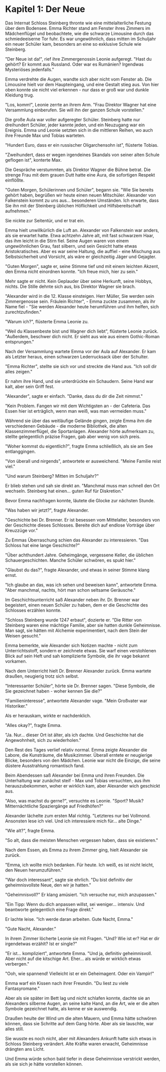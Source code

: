 # Kapitel 1: Der Neue

Das Internat Schloss Steinberg thronte wie eine mittelalterliche Festung über dem Bodensee. Emma Richter stand am Fenster ihres Zimmers im Mädchenflügel und beobachtete, wie die schwarze Limousine durch das schmiedeeiserne Tor fuhr. Es war ungewöhnlich, dass mitten im Schuljahr ein neuer Schüler kam, besonders an eine so exklusive Schule wie Steinberg.

"Der Neue ist da!", rief ihre Zimmergenossin Leonie aufgeregt. "Hast du gehört? Er kommt aus Russland. Oder war es Rumänien? Irgendwas Mysteriöses jedenfalls."

Emma verdrehte die Augen, wandte sich aber nicht vom Fenster ab. Die Limousine hielt vor dem Haupteingang, und eine Gestalt stieg aus. Von hier oben konnte sie nicht viel erkennen - nur dass er groß war und dunkle Kleidung trug.

"Los, komm!", Leonie zerrte an ihrem Arm. "Frau Direktor Wagner hat eine Versammlung einberufen. Sie will ihn der ganzen Schule vorstellen."

Die große Aula war voller aufgeregter Schüler. Steinberg hatte nur dreihundert Schüler, jeder kannte jeden, und ein Neuzugang war ein Ereignis. Emma und Leonie setzten sich in die mittleren Reihen, wo auch ihre Freunde Max und Tobias warteten.

"Hundert Euro, dass er ein russischer Oligarchensohn ist", flüsterte Tobias.

"Zweihundert, dass er wegen irgendeines Skandals von seiner alten Schule geflogen ist", konterte Max.

Die Gespräche verstummten, als Direktor Wagner die Bühne betrat. Die strenge Frau mit dem grauen Dutt hatte eine Aura, die sofortigen Respekt einflößte.

"Guten Morgen, Schülerinnen und Schüler", begann sie. "Wie Sie bereits gehört haben, begrüßen wir heute einen neuen Mitschüler. Alexander von Falkenstein kommt zu uns aus... besonderen Umständen. Ich erwarte, dass Sie ihn mit der Steinberg üblichen Höflichkeit und Hilfsbereitschaft aufnehmen."

Sie nickte zur Seitentür, und er trat ein.

Emma hielt unwillkürlich die Luft an. Alexander von Falkenstein war anders, als sie erwartet hatte. Etwa achtzehn Jahre alt, mit fast schwarzem Haar, das ihm leicht in die Stirn fiel. Seine Augen waren von einem ungewöhnlichen Grau, fast silbern, und sein Gesicht hatte etwas Aristokratisches. Aber es war seine Haltung, die auffiel - eine Mischung aus Selbstsicherheit und Vorsicht, als wäre er gleichzeitig Jäger und Gejagter.

"Guten Morgen", sagte er, seine Stimme tief und mit einem leichten Akzent, den Emma nicht einordnen konnte. "Ich freue mich, hier zu sein."

Mehr sagte er nicht. Kein Geplauder über seine Herkunft, seine Hobbys, nichts. Die Stille dehnte sich aus, bis Direktor Wagner sie brach.

"Alexander wird in die 12. Klasse einsteigen. Herr Müller, Sie werden sein Zimmergenosse sein. Fräulein Richter", - Emma zuckte zusammen, als ihr Name fiel - "Sie werden Alexander heute herumführen und ihm helfen, sich zurechtzufinden."

"Warum ich?", flüsterte Emma Leonie zu.

"Weil du Klassenbeste bist und Wagner dich liebt", flüsterte Leonie zurück. "Außerdem, beschwer dich nicht. Er sieht aus wie aus einem Gothic-Roman entsprungen."

Nach der Versammlung wartete Emma vor der Aula auf Alexander. Er kam als Letzter heraus, einen schwarzen Lederrucksack über der Schulter.

"Emma Richter", stellte sie sich vor und streckte die Hand aus. "Ich soll dir alles zeigen."

Er nahm ihre Hand, und sie unterdrückte ein Schaudern. Seine Hand war kalt, aber sein Griff fest.

"Alexander", sagte er einfach. "Danke, dass du dir die Zeit nimmst."

"Kein Problem. Fangen wir mit dem Wichtigsten an - der Cafeteria. Das Essen hier ist erträglich, wenn man weiß, was man vermeiden muss."

Während sie über das weitläufige Gelände gingen, zeigte Emma ihm die verschiedenen Gebäude - die moderne Bibliothek, die alten Klassenzimmerflügel, die Sportanlagen. Alexander hörte aufmerksam zu, stellte gelegentlich präzise Fragen, gab aber wenig von sich preis.

"Woher kommst du eigentlich?", fragte Emma schließlich, als sie am See entlanggingen.

"Von überall und nirgends", antwortete er ausweichend. "Meine Familie reist viel."

"Und warum Steinberg? Mitten im Schuljahr?"

Er blieb stehen und sah sie direkt an. "Manchmal muss man schnell den Ort wechseln. Steinberg hat einen... guten Ruf für Diskretion."

Bevor Emma nachfragen konnte, läutete die Glocke zur nächsten Stunde.

"Was haben wir jetzt?", fragte Alexander.

"Geschichte bei Dr. Brenner. Er ist besessen vom Mittelalter, besonders von der Geschichte dieses Schlosses. Bereite dich auf endlose Vorträge über Kreuzzüge vor."

Zu Emmas Überraschung schien das Alexander zu interessieren. "Das Schloss hat eine lange Geschichte?"

"Über achthundert Jahre. Geheimgänge, vergessene Keller, die üblichen Schauergeschichten. Manche Schüler schwören, es spukt hier."

"Glaubst du das?", fragte Alexander, und etwas in seiner Stimme klang ernst.

"Ich glaube an das, was ich sehen und beweisen kann", antwortete Emma. "Aber manchmal, nachts, hört man schon seltsame Geräusche."

Im Geschichtsunterricht saß Alexander neben ihr. Dr. Brenner war begeistert, einen neuen Schüler zu haben, dem er die Geschichte des Schlosses erzählen konnte.

"Schloss Steinberg wurde 1247 erbaut", dozierte er. "Die Ritter von Steinberg waren eine mächtige Familie, aber sie hatten dunkle Geheimnisse. Man sagt, sie hätten mit Alchemie experimentiert, nach dem Stein der Weisen gesucht."

Emma bemerkte, wie Alexander sich Notizen machte - nicht zum Unterrichtsstoff, sondern er zeichnete etwas. Sie warf einen verstohlenen Blick auf sein Heft und sah komplizierte Symbole, die ihr vage bekannt vorkamen.

Nach dem Unterricht hielt Dr. Brenner Alexander zurück. Emma wartete draußen, neugierig trotz sich selbst.

"Interessanter Schüler", hörte sie Dr. Brenner sagen. "Diese Symbole, die Sie gezeichnet haben - woher kennen Sie die?"

"Familieninteresse", antwortete Alexander vage. "Mein Großvater war Historiker."

Als er herauskam, wirkte er nachdenklich.

"Alles okay?", fragte Emma.

"Ja. Nur... dieser Ort ist älter, als ich dachte. Und Geschichte hat die Angewohnheit, sich zu wiederholen."

Den Rest des Tages verlief relativ normal. Emma zeigte Alexander die Labore, die Kunsträume, die Musikzimmer. Überall erntete er neugierige Blicke, besonders von den Mädchen. Leonie war nicht die Einzige, die seine düstere Ausstrahlung romantisch fand.

Beim Abendessen saß Alexander bei Emma und ihren Freunden. Die Unterhaltung war zunächst steif - Max und Tobias versuchten, aus ihm herauszubekommen, woher er wirklich kam, aber Alexander wich geschickt aus.

"Also, was machst du gerne?", versuchte es Leonie. "Sport? Musik? Mitternächtliche Spaziergänge auf Friedhöfen?"

Alexander lächelte zum ersten Mal richtig. "Letzteres nur bei Vollmond. Ansonsten lese ich viel. Und ich interessiere mich für... alte Dinge."

"Wie alt?", fragte Emma.

"So alt, dass die meisten Menschen vergessen haben, dass sie existieren."

Nach dem Essen, als Emma zu ihrem Zimmer ging, hielt Alexander sie zurück.

"Emma, ich wollte mich bedanken. Für heute. Ich weiß, es ist nicht leicht, den Neuen herumzuführen."

"War doch interessant", sagte sie ehrlich. "Du bist definitiv der geheimnisvollste Neue, den wir je hatten."

"Geheimnisvoll?" Er klang amüsiert. "Ich versuche nur, mich anzupassen."

"Ein Tipp: Wenn du dich anpassen willst, sei weniger... intensiv. Und beantworte gelegentlich eine Frage direkt."

Er lachte leise. "Ich werde daran arbeiten. Gute Nacht, Emma."

"Gute Nacht, Alexander."

In ihrem Zimmer löcherte Leonie sie mit Fragen. "Und? Wie ist er? Hat er dir irgendetwas erzählt? Ist er single?"

"Er ist... kompliziert", antwortete Emma. "Und ja, definitiv geheimnisvoll. Aber nicht auf die kitschige Art. Eher... als würde er wirklich etwas verbergen."

"Ooh, wie spannend! Vielleicht ist er ein Geheimagent. Oder ein Vampir!"

Emma warf ein Kissen nach ihrer Freundin. "Du liest zu viele Fantasyromane."

Aber als sie später im Bett lag und nicht schlafen konnte, dachte sie an Alexanders silberne Augen, an seine kalte Hand, an die Art, wie er die alten Symbole gezeichnet hatte, als kenne er sie auswendig.

Draußen heulte der Wind um die alten Mauern, und Emma hätte schwören können, dass sie Schritte auf dem Gang hörte. Aber als sie lauschte, war alles still.

Sie wusste es noch nicht, aber mit Alexanders Ankunft hatte sich etwas in Schloss Steinberg verändert. Alte Kräfte waren erwacht, Geheimnisse drängten ans Licht.

Und Emma würde schon bald tiefer in diese Geheimnisse verstrickt werden, als sie sich je hätte vorstellen können.
